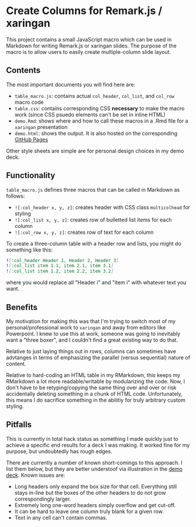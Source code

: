 # Create Columns for Remark.js / xaringan

This project contains a small JavaScript macro which can be used in Markdown for writing Remark.js or xaringan slides. The purpose of the macro is to allow users to easily create multiple-column slide layout. 

## Contents

The most important documents you will find here are:

- `table_macro.js`: contains actual `col_header`, `col_list`, and `col_row` macro code
- `table.css`: contains corresponding CSS **necessary** to make the macro work (since CSS psuedo elements can't be set in inline HTML)
- `demo.Rmd`: shows where and how to call these macros in a .Rmd file for a `xaringan` presentation
- `demo.html`: shows the output. It is also hosted on the corresponding [GitHub Pages](https://emilyriederer.github.io/xaringan_columns/demo.html)

Other style sheets are simple are for personal design choices in my demo deck. 

## Functionality

`table_macro.js` defines three macros that can be called in Markdown as follows:

- `![:col_header x, y, z]`: creates header with CSS class `multicolhead` for styling
- `![:col_list x, y, z]`: creates row of bulletted list items for each column
- `![:col_row x, y, z]`: creates row of text for each column

To create a three-column table with a header row and lists, you might do something like this:

```markdown
![:col_header Header 1, Header 2, Header 3]
![:col_list item 1.1, item 2.1, item 3.1]
![:col_list item 1.2, item 2.2, item 3.2]
```
where you would replace all "Header i" and "item i" with whatever text you want.

## Benefits

My motivation for making this was that I'm trying to switch most of my personal/professional work to `xaringan` and away from editors like Powerpoint. I knew to use this at work, someone was going to inevitably want a "three boxer", and I couldn't find a great existing way to do that. 

Relative to just laying things out in rows, columns can sometimes have advtanges in terms of emphasizing the parallel (versus sequential) nature of content.

Relative to hard-coding an HTML table in my RMarkdown, this keeps my RMarkdown a lot more readable/writable by modularizing the code. Now, I don't have to be retyping/copying the same thing over and over or risk accidentally deleting something in a chunk of HTML code. Unfortunately, this means I do sacrifice something in the abilitiy for truly arbitrary custom styling. 

## Pitfalls

This is currently in total hack status as something I made quickly just to achieve a specific end results for a deck I was making. It worked fine for my purpose, but undoubtedly has rough edges. 

There are currently a number of known short-comings to this approach. I list them below, but they are better understoof via illustration in the [demo deck](https://emilyriederer.github.io/xaringan_columns/demo.html). Known issues are:

- Long headers only expand the box size for that cell. Everything still stays in-line but the boxes of the other headers to do not grow correspondingly larger.
- Extremely long one-word headers simply overflow and get cut-off. 
- It can be hard to leave one column truly blank for a given row.
- Text in any cell can't contain commas.